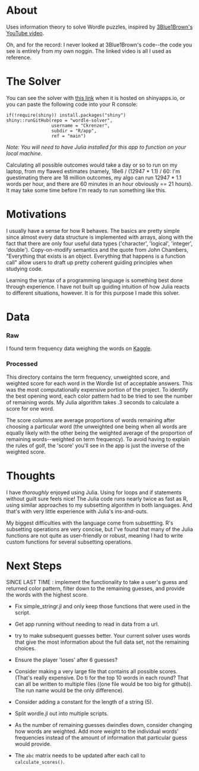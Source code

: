 # About
Uses information theory to solve Wordle puzzles, inspired by [3Blue1Brown's YouTube video](https://youtu.be/v68zYyaEmEA).

Oh, and for the record: I never looked at 3Blue1Brown's code--the code you see is entirely from my own noggin. The linked video is all I used as reference.


# The Solver

You can see the solver with [this link](https://7phynv-connor0krenzer.shinyapps.io/Wordle-Solver/) when it is hosted on shinyapps.io, or you can paste the following code into your R console:

```
if(!require(shiny)) install.packages("shiny")
shiny::runGitHub(repo = "wordle-solver",
                 username = "Ckrenzer",
                 subdir = "R/app",
                 ref = "main")
```

*Note: You will need to have Julia installed for this app to function on your local machine.*


Calculating all possible outcomes would take a day or so to run on my laptop, from my flawed estimates (namely, 18e6 / (12947 * 1.1) / 60: I'm guestimating there are 18 million outcomes, my algo can run 12947 * 1.1 words per hour, and there are 60 minutes in an hour obviously == 21 hours). It may take some time before I'm ready to run something like this.


# Motivations

I usually have a sense for how R behaves. The basics are pretty simple since almost every data structure is implemented with arrays, along with the fact that there are only four useful data types ('character', 'logical', 'integer', 'double'). Copy-on-modify semantics and the quote from John Chambers, "Everything that exists is an object. Everything that happens is a function call" allow users to draft up pretty coherent guiding principles when studying code.

Learning the syntax of a programming language is something best done through experience. I have not built up guiding intuition of how Julia reacts to different situations, however. It is for this purpose I made this solver.

# Data

### Raw

I found term frequency data weighing the words on [Kaggle](https://www.kaggle.com/datasets/rtatman/english-word-frequency?select=unigram_freq.csv).

### Processed

This directory contains the term frequency, unweighted score, and weighted score for each word in the Wordle list of acceptable answers. This was the most computationally expensive portion of the project. To identify the best opening word, each color pattern had to be tried to see the number of remaining words. My Julia algorithm takes .3 seconds to calculate a score for one word.

The score columns are average proportions of words remaining after choosing a particular word (the unweighted one being when all words are equally likely with the other being the weighted average of the proportion of remaining words--weighted on term frequency). To avoid having to explain the rules of golf, the 'score' you'll see in the app is just the inverse of the weighted score.


# Thoughts
I have *thoroughly* enjoyed using Julia. Using for loops and if statements without guilt sure feels nice! The Julia code runs nearly twice as fast as R, using similar approaches to my subsetting algorithm in both languages. And that's with very little experience with Julia's ins-and-outs.

My biggest difficulties with the language come from subsettting. R's subsetting operations are very concise, but I've found that many of the Julia functions are not quite as user-friendly or robust, meaning I had to write custom functions for several subsetting operations.


# Next Steps


SINCE LAST TIME
: implement the functionality to take a user's guess and returned color pattern, filter down to the remaining guesses, and provide the words with the highest score.


-   Fix simple_stringr.jl and only keep those functions that were used in the script.

- Get app running without needing to read in data from a url.

- try to make subsequent guesses better. Your current solver uses words that give the most information about the full data set, not the remaining choices.

- Ensure the player 'loses' after 6 guesses?

- Consider making a very large file that contains all possible scores. (That's really expensive. Do ti for the top 10 words in each round? That can all be written to multiple files ((one file would be too big for github)). The run name would be the only difference).

- Consider adding a constant for the length of a string (5).

- Split wordle.jl out into multiple scripts.

- As the number of remaining guesses dwindles down, consider changing how words are weighted. Add more weight to the individual words' frequencies instead of the amount of information that particular guess would provide.


- The `abc` matrix needs to be updated after each call to `calculate_scores()`.